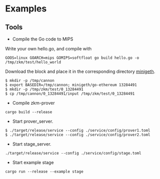# Examples

## Tools

* Compile the Go code to MIPS

Write your own hello.go, and compile with

```
GOOS=linux GOARCH=mips GOMIPS=softfloat go build hello.go -o /tmp/zkm/test/hello_world
```

Download the block and place it in the corresponding directory [minigeth](https://github.com/zkMIPS/cannon-mips).

```
$ mkdir -p /tmp/cannon
$ export BASEDIR=/tmp/cannon; minigeth/go-ethereum 13284491
$ mkdir -p /tmp/zkm/test/0_13284491
$ cp /tmp/cannon/0_13284491/input /tmp/zkm/test/0_13284491
```

* Compile zkm-prover

```
cargo build --release
```

* Start prover_server.

```
$ ./target/release/service --config ./service/config/prover1.toml
$ ./target/release/service --config ./service/config/prover2.toml
```

* Start stage_server.

```
./target/release/service --config ./service/config/stage.toml
```

* Start example stage

```
cargo run --release --example stage
```


